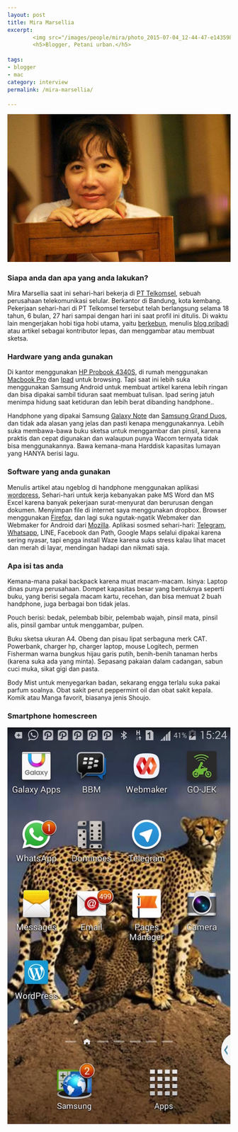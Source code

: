 ```yaml
---
layout: post
title: Mira Marsellia
excerpt:
        <img src="/images/people/mira/photo_2015-07-04_12-44-47-e1435988742176.jpg" alt="Mira Marsellia"  />
        <h5>Blogger, Petani urban.</h5>

tags:
- blogger
- mac
category: interview
permalink: /mira-marsellia/

---
```


![Mira Marsellia](/images/people/mira/photo_2015-07-04_12-44-47-e1435988742176.jpg)


### Siapa anda dan apa yang anda lakukan?
Mira Marsellia saat ini sehari-hari bekerja di [PT Telkomsel](http://telkomsel.co.id/), sebuah perusahaan telekomunikasi selular. Berkantor di Bandung, kota kembang. Pekerjaan sehari-hari di PT Telkomsel tersebut telah berlangsung selama 18 tahun, 6 bulan, 27 hari sampai dengan hari ini saat profil ini ditulis. Di waktu lain mengerjakan hobi tiga hobi utama, yaitu [berkebun](https://www.facebook.com/RafinaGreen), menulis [blog pribadi](http://miramarsellia.com/) atau artikel sebagai kontributor lepas, dan menggambar atau membuat sketsa.

### Hardware yang anda gunakan
Di kantor menggunakan [HP Probook 4340S](http://h20564.www2.hp.com/hpsc/doc/public/display?docId=emr_na-c03331542),  di rumah menggunakan [Macbook Pro](https://www.apple.com/macbook-pro/) dan [Ipad](https://www.apple.com/ipad/) untuk browsing. Tapi saat ini lebih suka menggunakan Samsung Android untuk membuat artikel karena lebih ringan dan bisa dipakai sambil tiduran saat membuat tulisan. Ipad sering jatuh menimpa hidung saat ketiduran dan lebih berat dibanding handphone..

Handphone yang dipakai Samsung [Galaxy Note](https://en.wikipedia.org/wiki/Samsung_Galaxy_Note_4) dan [Samsung Grand Duos](https://en.wikipedia.org/wiki/Samsung_Galaxy_Duos), dan tidak ada alasan yang jelas dan pasti kenapa menggunakannya.
Lebih suka membawa-bawa buku sketsa untuk menggambar dan pinsil, karena praktis dan cepat digunakan dan  walaupun punya Wacom ternyata tidak bisa menggunakannya. Bawa kemana-mana Harddisk kapasitas lumayan yang HANYA berisi lagu.

### Software yang anda gunakan
Menulis artikel atau ngeblog di handphone menggunakan aplikasi [wordpress](https://wordpress.org/), Sehari-hari untuk kerja kebanyakan pake MS Word dan MS Excel karena banyak pekerjaan surat-menyurat dan berurusan dengan dokumen.
Menyimpan file di internet saya menggunakan dropbox. Browser menggunakan [Firefox](https://www.mozilla.org/en-US/firefox/new/), dan lagi suka ngutak-ngatik Webmaker dan Webmaker for Android dari [Mozilla](https://www.mozilla.org/en-US/).
Aplikasi sosmed sehari-hari: [Telegram](https://telegram.org/), [Whatsapp](https://www.whatsapp.com/), LINE, Facebook dan Path, Google Maps selalui dipakai karena sering nyasar, tapi engga install Waze karena suka stress kalau lihat macet dan merah di layar, mendingan hadapi dan nikmati saja.

### Apa isi tas anda
Kemana-mana pakai backpack karena muat macam-macam. Isinya: Laptop dinas punya perusahaan. Dompet kapasitas besar yang bentuknya seperti buku, yang berisi segala macam kartu,  recehan, dan bisa memuat 2 buah handphone, juga berbagai bon tidak jelas.

Pouch berisi: bedak, pelembab bibir, pelembab wajah, pinsil mata, pinsil alis, pinsil gambar untuk menggambar, pulpen.

Buku sketsa ukuran A4. Obeng dan pisau lipat serbaguna merk CAT. Powerbank, charger hp, charger laptop, mouse Logitech, permen Fisherman warna bungkus hijau garis putih, benih-benih tanaman herbs (karena suka ada yang minta). Sepasang pakaian dalam cadangan, sabun cuci muka, sikat gigi dan pasta. 

Body Mist untuk menyegarkan badan, sekarang engga terlalu suka pakai parfum soalnya. Obat sakit perut peppermint oil dan obat sakit kepala. Komik atau Manga favorit, biasanya jenis Shoujo.

### Smartphone homescreen
![Homescreen Mira Marsellia](/images/people/mira/hs-mira.jpg)

